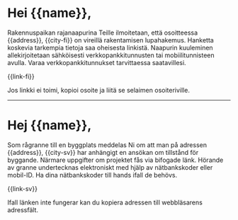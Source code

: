 # Hei {{name}},

Rakennuspaikan rajanaapurina Teille ilmoitetaan, ett&auml; osoitteessa {{address}}, {{city-fi}} on vireill&auml; rakentamisen lupahakemus. Hanketta koskevia tarkempia tietoja saa oheisesta linkist&auml;. Naapurin kuuleminen allekirjoitetaan s&auml;hk&ouml;isesti verkkopankkitunnusten tai mobiilitunnisteen avulla. Varaa verkkopankkitunnukset tarvittaessa saatavillesi.

{{link-fi}}

Jos linkki ei toimi, kopioi osoite ja liit&auml; se selaimen osoiteriville.

---

# Hej {{name}},

Som r&aring;granne till en byggplats meddelas Ni om att man p&aring; adressen {{address}}, {{city-sv}} har anh&auml;ngigt en ans&ouml;kan om tillst&aring;nd f&ouml;r byggande. N&auml;rmare uppgifter om projektet f&aring;s via bifogade l&auml;nk. H&ouml;rande av granne undertecknas elektroniskt med hj&auml;lp av n&auml;tbankskoder eller mobil-ID. Ha dina n&auml;tbankskoder till hands ifall de beh&ouml;vs.

{{link-sv}}

Ifall l&auml;nken inte fungerar kan du kopiera adressen till webbl&auml;sarens adressf&auml;lt.